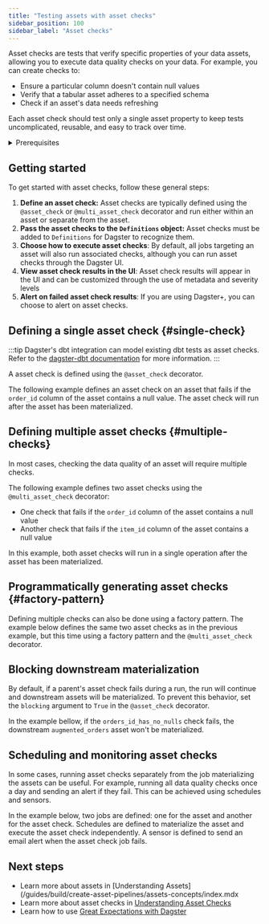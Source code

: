 ```yaml
---
title: "Testing assets with asset checks"
sidebar_position: 100
sidebar_label: "Asset checks"
---
```


Asset checks are tests that verify specific properties of your data assets, allowing you to execute data quality checks on your data. For example, you can create checks to:

- Ensure a particular column doesn't contain null values
- Verify that a tabular asset adheres to a specified schema
- Check if an asset's data needs refreshing

Each asset check should test only a single asset property to keep tests uncomplicated, reusable, and easy to track over time.

<details>
<summary>Prerequisites</summary>

To follow this guide, you'll need:

- Familiarity with [Assets](/guides/build/create-asset-pipelines/assets-concepts/index.mdx
</details>

## Getting started

To get started with asset checks, follow these general steps:

1. **Define an asset check:** Asset checks are typically defined using the `@asset_check` or `@multi_asset_check` decorator and run either within an asset or separate from the asset.
2. **Pass the asset checks to the `Definitions` object:** Asset checks must be added to `Definitions` for Dagster to recognize them.
3. **Choose how to execute asset checks**: By default, all jobs targeting an asset will also run associated checks, although you can run asset checks through the Dagster UI.
4. **View asset check results in the UI**: Asset check results will appear in the UI and can be customized through the use of metadata and severity levels
5. **Alert on failed asset check results**: If you are using Dagster+, you can choose to alert on asset checks.

## Defining a single asset check \{#single-check}

:::tip
Dagster's dbt integration can model existing dbt tests as asset checks. Refer to the [dagster-dbt documentation](/integrations/libraries/dbt) for more information.
:::

A asset check is defined using the `@asset_check` decorator.

The following example defines an asset check on an asset that fails if the `order_id` column of the asset contains a null value. The asset check will run after the asset has been materialized.

<CodeExample filePath="guides/build/create-asset-pipelines/data-assets/quality-testing/asset-checks/single-asset-check.py" language="python" />

## Defining multiple asset checks \{#multiple-checks}

In most cases, checking the data quality of an asset will require multiple checks.

The following example defines two asset checks using the `@multi_asset_check` decorator:

- One check that fails if the `order_id` column of the asset contains a null value
- Another check that fails if the `item_id` column of the asset contains a null value

In this example, both asset checks will run in a single operation after the asset has been materialized.

<CodeExample filePath="guides/build/create-asset-pipelines/data-assets/quality-testing/asset-checks/multiple-asset-checks.py" language="python" />

## Programmatically generating asset checks \{#factory-pattern}

Defining multiple checks can also be done using a factory pattern. The example below defines the same two asset checks as in the previous example, but this time using a factory pattern and the `@multi_asset_check` decorator.

<CodeExample filePath="guides/build/create-asset-pipelines/data-assets/quality-testing/asset-checks/asset-checks-factory.py" language="python" />

## Blocking downstream materialization

By default, if a parent's asset check fails during a run, the run will continue and downstream assets will be materialized. To prevent this behavior, set the `blocking` argument to `True` in the `@asset_check` decorator.

In the example bellow, if the `orders_id_has_no_nulls` check fails, the downstream `augmented_orders` asset won't be materialized.

<CodeExample filePath="guides/build/create-asset-pipelines/data-assets/quality-testing/asset-checks/block-downstream-with-asset-checks.py" language="python" />

## Scheduling and monitoring asset checks

In some cases, running asset checks separately from the job materializing the assets can be useful. For example, running all data quality checks once a day and sending an alert if they fail. This can be achieved using schedules and sensors.

In the example below, two jobs are defined: one for the asset and another for the asset check. Schedules are defined to materialize the asset and execute the asset check independently. A sensor is defined to send an email alert when the asset check job fails.

<CodeExample filePath="guides/build/create-asset-pipelines/data-assets/quality-testing/asset-checks/asset-checks-with-schedule-and-sensor.py" language="python" />

## Next steps

- Learn more about assets in [Understanding Assets](/guides/build/create-asset-pipelines/assets-concepts/index.mdx
- Learn more about asset checks in [Understanding Asset Checks](/guides/test/asset-checks)
- Learn how to use [Great Expectations with Dagster](https://dagster.io/blog/ensuring-data-quality-with-dagster-and-great-expectations)

